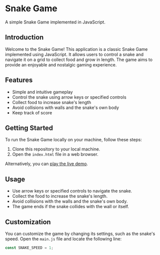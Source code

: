# Snake Game

A simple Snake Game implemented in JavaScript.


## Introduction

Welcome to the Snake Game! This application is a classic Snake Game implemented using JavaScript. It allows users to control a snake and navigate it on a grid to collect food and grow in length. The game aims to provide an enjoyable and nostalgic gaming experience.

## Features

- Simple and intuitive gameplay
- Control the snake using arrow keys or specified controls
- Collect food to increase snake's length
- Avoid collisions with walls and the snake's own body
- Keep track of score

## Getting Started

To run the Snake Game locally on your machine, follow these steps:

1. Clone this repository to your local machine.
2. Open the `index.html` file in a web browser.

Alternatively, you can [play the live demo](#).

## Usage

- Use arrow keys or specified controls to navigate the snake.
- Collect the food to increase the snake's length.
- Avoid collisions with the walls and the snake's own body.
- The game ends if the snake collides with the wall or itself.

## Customization

You can customize the game by changing its settings, such as the snake's speed. Open the `main.js` file and locate the following line:

```javascript
const SNAKE_SPEED = 1;
